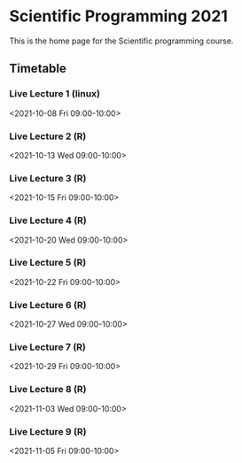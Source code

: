 # Scientific Programming 2021

This is the home page for the Scientific programming course.

## Timetable

###  Live Lecture 1 (linux)
<2021-10-08 Fri 09:00-10:00>

###  Live Lecture 2 (R)
<2021-10-13 Wed 09:00-10:00>

###  Live Lecture 3 (R)
<2021-10-15 Fri 09:00-10:00>

###  Live Lecture 4 (R)
<2021-10-20 Wed 09:00-10:00>

###  Live Lecture 5 (R)
<2021-10-22 Fri 09:00-10:00>

###  Live Lecture 6 (R)
<2021-10-27 Wed 09:00-10:00>

###  Live Lecture 7 (R)
<2021-10-29 Fri 09:00-10:00>

###  Live Lecture 8 (R)
<2021-11-03 Wed 09:00-10:00>

###  Live Lecture 9 (R)
<2021-11-05 Fri 09:00-10:00>


